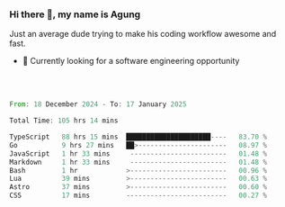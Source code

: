 ### Hi there 👋, my name is Agung
Just an average dude trying to make his coding workflow awesome and fast.

<!--
**agungfir98/agungfir98** is a ✨ _special_ ✨ repository because its `README.md` (this file) appears on your GitHub profile.
-->

- 🔭 Currently looking for a software engineering opportunity
<br/>
<br/>
<!--START_SECTION:waka-->

```rust
From: 18 December 2024 - To: 17 January 2025

Total Time: 105 hrs 14 mins

TypeScript   88 hrs 15 mins  █████████████████████----   83.70 %
Go           9 hrs 27 mins   ██>----------------------   08.97 %
JavaScript   1 hr 33 mins     ------------------------   01.48 %
Markdown     1 hr 33 mins     ------------------------   01.48 %
Bash         1 hr            >------------------------   00.96 %
Lua          39 mins         >------------------------   00.63 %
Astro        37 mins         >------------------------   00.60 %
CSS          17 mins         -------------------------   00.27 %
```

<!--END_SECTION:waka-->
